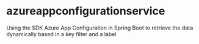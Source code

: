 # azureappconfigurationservice
Using the SDK Azure App Configuration in Spring Boot to retrieve the data dynamically based in a key filter and a label
